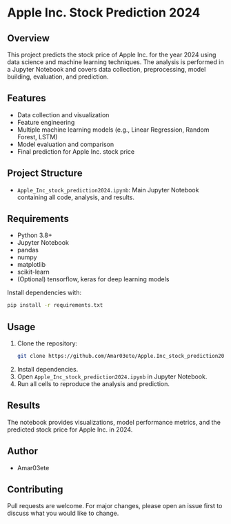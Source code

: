 # Apple Inc. Stock Prediction 2024

## Overview
This project predicts the stock price of Apple Inc. for the year 2024 using data science and machine learning techniques. The analysis is performed in a Jupyter Notebook and covers data collection, preprocessing, model building, evaluation, and prediction.

## Features
- Data collection and visualization
- Feature engineering
- Multiple machine learning models (e.g., Linear Regression, Random Forest, LSTM)
- Model evaluation and comparison
- Final prediction for Apple Inc. stock price

## Project Structure
- `Apple_Inc_stock_prediction2024.ipynb`: Main Jupyter Notebook containing all code, analysis, and results.

## Requirements
- Python 3.8+
- Jupyter Notebook
- pandas
- numpy
- matplotlib
- scikit-learn
- (Optional) tensorflow, keras for deep learning models

Install dependencies with:
```bash
pip install -r requirements.txt
```

## Usage
1. Clone the repository:
   ```bash
   git clone https://github.com/Amar03ete/Apple.Inc_stock_prediction2024.git
   ```
2. Install dependencies.
3. Open `Apple_Inc_stock_prediction2024.ipynb` in Jupyter Notebook.
4. Run all cells to reproduce the analysis and prediction.

## Results
The notebook provides visualizations, model performance metrics, and the predicted stock price for Apple Inc. in 2024.


## Author
- Amar03ete

## Contributing
Pull requests are welcome. For major changes, please open an issue first to discuss what you would like to change.
